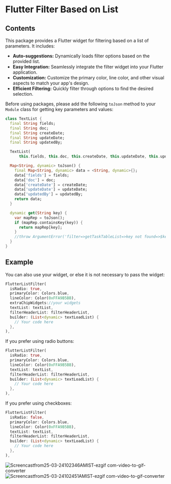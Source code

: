 
# Flutter Filter Based on List

## Contents

This package provides a Flutter widget for filtering based on a list of parameters. It includes:

- **Auto-suggestions:** Dynamically loads filter options based on the provided list.
- **Easy Integration:** Seamlessly integrate the filter widget into your Flutter application.
- **Customization:** Customize the primary color, line color, and other visual aspects to match your app's design.
- **Efficient Filtering:** Quickly filter through options to find the desired selection.

Before using packages, please add the following `toJson` method to your `Module` class for getting key parameters and values:

```dart
class TextList {
  final String fields;
  final String doc;
  final String createDate;
  final String updateDate;
  final String updatedBy;

  TextList(
      this.fields, this.doc, this.createDate, this.updateDate, this.updatedBy);

  Map<String, dynamic> toJson() {
    final Map<String, dynamic> data = <String, dynamic>{};
    data['fields'] = fields;
    data['doc'] = doc;
    data['createDate'] = createDate;
    data['updateDate'] = updateDate;
    data['updatedBy'] = updatedBy;
    return data;
  }

  dynamic get(String key) {
    var mapRep = toJson();
    if (mapRep.containsKey(key)) {
      return mapRep[key];
    }
    //throw ArgumentError('filter=>getTaskTableList=>key not found=>$key');
  }
}
```

## Example

You can also use your widget, or else it is not necessary to pass the widget:

```dart
FlutterListFilter(
  isRadio: true,
  primaryColor: Colors.blue,
  lineColor: Color(0xFFA9B5BB),
  extraChipWidgets://your widgets
  textList: textList,
  filterHeaderList: filterHeaderList,
  builder: (List<dynamic> textLoadList) {
    // Your code here
  },
),
```

If you prefer using radio buttons:

```dart
FlutterListFilter(
  isRadio: true,
  primaryColor: Colors.blue,
  lineColor: Color(0xFFA9B5BB),
  textList: textList,
  filterHeaderList: filterHeaderList,
  builder: (List<dynamic> textLoadList) {
    // Your code here
  },
),
```

If you prefer using checkboxes:

```dart
FlutterListFilter(
  isRadio: false,
  primaryColor: Colors.blue,
  lineColor: Color(0xFFA9B5BB),
  textList: textList,
  filterHeaderList: filterHeaderList,
  builder: (List<dynamic> textLoadList) {
    // Your code here
  },
),
```
![Screencastfrom25-03-24102346AMIST-ezgif com-video-to-gif-converter](https://github.com/postboxat18/flutter_listfilter/assets/77087523/0c11b544-bd28-455f-ae16-51e83bfac38c)
![Screencastfrom25-03-24102451AMIST-ezgif com-video-to-gif-converter](https://github.com/postboxat18/flutter_listfilter/assets/77087523/576e63fd-e560-4ac0-8a20-7c00d4f04fe1)

```
